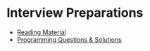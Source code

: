 # Interview Preparations

- [Reading Material](reading)
- [Programming Questions & Solutions](programming)
